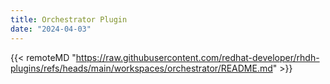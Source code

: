```yaml
---
title: Orchestrator Plugin
date: "2024-04-03"
---
```


{{< remoteMD "https://raw.githubusercontent.com/redhat-developer/rhdh-plugins/refs/heads/main/workspaces/orchestrator/README.md" >}}
